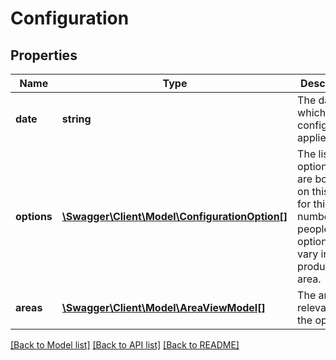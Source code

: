 # Configuration

## Properties
Name | Type | Description | Notes
------------ | ------------- | ------------- | -------------
**date** | **string** | The date for which this configuration applies. | [optional] 
**options** | [**\Swagger\Client\Model\ConfigurationOption[]**](ConfigurationOption.md) | The list of options that are bookable on this day for this number of people.  The options can vary in time, product and area. | [optional] 
**areas** | [**\Swagger\Client\Model\AreaViewModel[]**](AreaViewModel.md) | The areas relevant for the options | [optional] 

[[Back to Model list]](../../README.md#documentation-for-models) [[Back to API list]](../../README.md#documentation-for-api-endpoints) [[Back to README]](../../README.md)

